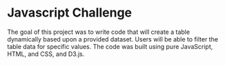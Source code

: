 # Javascript Challenge

The goal of this project was to write code that will create a table dynamically based upon a provided dataset. Users will be able to filter the table data for specific values. The code was built using pure JavaScript, HTML, and CSS, and D3.js.
